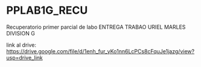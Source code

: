 # PPLAB1G_RECU
Recuperatorio primer parcial de labo
ENTREGA TRABAO URIEL MARLES DIVISION G

link al drive:
https://drive.google.com/file/d/1enh_fur_yKo1nn6LcPCs8cFquJe1jazg/view?usp=drive_link
